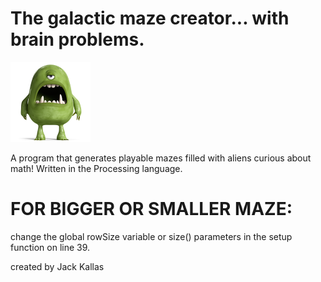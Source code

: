 # The galactic maze creator... with brain problems.
![alt text](/spaceMonster.png)

A program that generates playable mazes filled with aliens curious about math! Written in the Processing language.


# FOR BIGGER OR SMALLER MAZE:
 change the global rowSize variable or size() parameters in the setup function on line 39.

created by Jack Kallas
